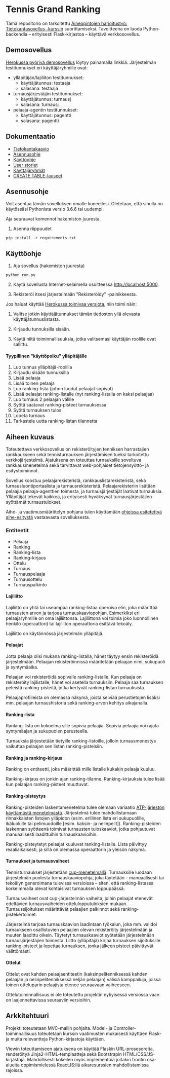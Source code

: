 # Tennis Grand Ranking
Tämä repositorio on tarkoitettu [Aineopintojen harjoitustyö: Tietokantasovellus -kurssin](https://courses.helsinki.fi/fi/tkt20011/124960890) suorittamiseksi. Tavoitteena on luoda Python-backendia – erityisesti Flask-kirjastoa – käyttävä verkkosovellus.

## Demosovellus
[Herokussa pyörivä demosovellus](https://tsoha-rankkauslista.herokuapp.com/) löytyy painamalla linkkiä. Järjestelmän testitunnukset eri käyttäjäryhmille ovat:

- ylläpitäjän/lajiliiton testitunnukset:
    - käyttäjätunnus: testaaja
    - salasana: testaaja
- turnausjärjestäjän testitunnukset:
    - käyttäjätunnus: turnausj
    - salasana: turnausj
- pelaaja-agentin testitunnukset:
    - käyttäjätunnus: pagentti
    - salasana: pagentti

## Dokumentaatio
* [Tietokantakaavio](/docs/images/ermodel.png)
* [Asennusohje](https://github.com/mremes/tsoha-rankkauslista#asennusohje)
* [Käyttöohje](https://github.com/mremes/tsoha-rankkauslista#k%C3%A4ytt%C3%B6ohje)
* [User storiet](/docs/user_stories.md)
* [Käyttäjäryhmät](https://github.com/mremes/tsoha-rankkauslista/blob/master/docs/user_stories.md#k%C3%A4ytt%C3%A4j%C3%A4ryhm%C3%A4t)
* [CREATE TABLE-lauseet](https://github.com/mremes/tsoha-rankkauslista/blob/master/docs/create_statements.sql)

## Asennusohje
Voit asentaa tämän sovelluksen omalle koneellesi. Oletetaan, että sinulla on käytössäsi Pythonista versio 3.6.6 tai uudempi.

Aja seuraavat komennot hakemiston juuresta.

1. Asenna riippuudet
```
pip install -r requirements.txt
```

## Käyttöohje

1. Aja sovellus (hakemiston juuresta)
```
python run.py
```

2. Käytä sovellusta Internet-selaimella osoitteessa [http://localhost:5000](http://localhost:5000).

3. Rekisteröi itsesi järjestelmään "Rekisteröidy" -painikkeesta.

Jos haluat käyttää [Herokussa toimivaa versiota](https://tsoha-rankkauslista.herokuapp.com/), niin toimi näin:

1. Valitse jotkin käyttäjätunnukset tämän tiedoston yllä olevasta käyttäjätunnuslistasta.

2. Kirjaudu tunnuksilla sisään.

3. Käytä niitä toiminnallisuuksia, jotka valitsemasi käyttäjän roolille ovat sallittu.

#### Tyypillinen "käyttöpolku" ylläpitäjälle
1. Luo tunnus ylläpitäjä-roolilla
2. Kirjaudu sisään tunnuksilla
3. Lisää pelaaja
4. Lisää toinen pelaaja
5. Luo ranking-lista (johon luodut pelaajat sopivat)
6. Lisää pelaajat ranking-listalle (nyt ranking-listalla on kaksi pelaajaa)
7. Luo turnaus 2 pelaajan välille
8. Syötä saatavat ranking-pisteet turnauksessa
9. Syötä turnauksen tulos
10. Lopeta turnaus
11. Tarkastele uutta ranking-listan tilannetta

## Aiheen kuvaus
Toteutettava verkkosovellus on rekisteröityjen tenniksen harrastajien rankkaukseen sekä tennisturnauksen järjestämisen tueksi tarkoitettu verkkojärjestelmä. Ajatuksena on toteuttaa turnauksille soveltuva rankkausmenetelmä sekä tarvittavat web-pohjaiset tietojensyöttö- ja esitystoiminnot.

Sovellus koostuu pelaajarekisteristä, rankkauslistarekisteristä, sekä turnausluontiportaalista ja turnausrekisteristä. Pelaajarekisteriin lisätään pelaajia pelaaja-agenttien toimesta, ja turnausjärjestäjät laativat turnauksia. Ylläpitäjät tekevät kaikkea, ja erityisesti hyväksyvät turnausjärjestäjien syöttämät turnaustulokset.

Aihe- ja vaatimusmäärittelyn pohjana tulen käyttämään [ohjeissa esitetettyä aihe-esitystä](http://advancedkittenry.github.io/suunnittelu_ja_tyoymparisto/aiheet/Rankkauslista.html) vastaavasta sovelluksesta.

### Entiteetit
* Pelaaja
* Ranking
* Ranking-lista
* Ranking-kirjaus
* Ottelu
* Turnaus
* Turnauspelaaja
* Turnausottelu
* Turnauspalkinto

#### Lajiliitto
Lajiliitto on yhtä tai useampaa ranking-listaa operoiva elin, joka määrittää turnausten arvon ja tarjoaa turnauskaaviopohjan. Esimerkiksi eri pelaajaryhmille on oma lajiliittonsa. Lajiliittona voi toimia joko luonnollinen henkilö (operaattori) tai lajiliiton operaattoria esittävä tekoäly.

Lajiliitto on käytännössä järjestelmän ylläpitäjä.

#### Pelaajat
Jotta pelaaja olisi mukana ranking-listalla, hänet täytyy ensin rekisteröidä järjestelmään. Pelaajan rekisteröinnissä määritetään pelaajan nimi, sukupuoli ja syntymäaika.

Pelaajan voi rekisteröidä sopivalle ranking-listalle. Kun pelaaja on rekisteröity lajilistalle, hänet voi asetella turnauksiin. Pelaaja saa turnauksen peleistä ranking-pisteitä, jotka kertyvät ranking-listan turnauksista.

Pelaajaprofiileista on olemassa näkymä, joista selviää perustietojen lisäksi mm. pelaajan turnaushistoria sekä ranking-arvon kehitys aikajanalla.

#### Ranking-lista
Ranking-lista on kokoelma sille sopivia pelaajia. Sopivia pelaajia voi rajata syntymäajan ja sukupuolen perusteella.

Turnauksia järjestetään tietyille ranking-listoille, jolloin turnausmenestys vaikuttaa pelaajan sen listan ranking-pisteisiin.


#### Ranking ja ranking-kirjaus
Ranking on entiteetti, joka määrittää mille listalle kukakin pelaaja kuuluu.

Ranking-kirjaus on jonkin ajan ranking-tilanne. Ranking-kirjauksia tulee lisää kun pelaajan ranking-pisteet muuttuvat.

#### Ranking-pisteytys
Ranking-pisteiden laskentamenetelma tulee olemaan variaatio [ATP-järjestön käyttämästä menetelmästä](https://en.wikipedia.org/wiki/ATP_Rankings#Ranking_method). Järjestelmä tulee mahdollistamaan rinnakkaisten listojen ylläpidon (esim. erillinen lista eri sukupuolille, ikäluokille tai pelimuodoille [esim. kaksin- ja nelinpelit]). Ranking-pisteiden laskennan syötteenä toimivat turnausten tuloskaaviot, jotka pohjautuvat manuaalisesti laadittuihin turnauskaavioihin.

Ranking-pisteytetyt pelaajat kuuluvat ranking-listalle. Lista päivittyy reaaliaikaisesti, ja sillä on olemassa operaattorin ja yleisön näkymä.

#### Turnaukset ja turnausvaiheet
Tennisturnaukset järjestetään [cup-menetelmällä](https://en.wikipedia.org/wiki/Single-elimination_tournament). Turnauksille luodaan järjestelmän puolesta turnauskaaviopohja, joka täytetään – manuaalisesti tai tekoälyn generoimana tulevissa versioissa – siten, että ranking-listassa korkeimmalla olevat kohtaisivat turnauksen loppupäässä.

Turnausvaiheet ovat cup-järjestelmän vaiheita, joihin pelaajat etenevät edeltävien turnausvaiheiden ottelulopputuloksien mukaan. Turnaussijoitukset määrittävät pelaajien palkinnot sekä ranking-pistekertoimet.

Järjestelmä tarjoaa turnauskaavion laadintaan työkalun, joka mm. validoi turnaukseen osallistuvien pelaajien olevan rekisteröity järjestelmään ja muuten laadittu oikein. Täytetyt turnauskaaviot syötetään järjestelmään turnausjärjestäjien toimesta. Liitto (ylläpitäjä) kirjaa turnauksen sijoituksille ranking-pisteet ja lopettaa turnauksen, jonka jälkeen pisteet päivittyvät välittömästi.

#### Ottelut
Ottelut ovat kahden pelaajaentiteetin (kaksinpelitenniksessä kahden pelaajan ja nelinpelitenniksessä neljän pelaajan) välisiä kamppailuja, joissa toinen otteluparin pelaajista etenee seuraavaan vaiheeseen.

Ottelutoiminnallisuus ei ole toteutettu projektin nykyisessä versiossa vaan on laajennettavissa seuraaviin versioihin.

## Arkkitehtuuri
Projekti toteutetaan MVC-mallin pohjalta. Model- ja Controller-toiminnallisuus toteutetaan kurssin vaatimusten mukaisesti käyttäen Flask- ja muita relevantteja Python-kirjastoja käyttäen.

Viewin toteuttamiseen ajatuksena on käyttää Flaskin URL-prosesoreita, renderöityä Jinja2-HTML-templaatteja sekä Bootstrapin HTML/CSS/JS-kirjastoja. Mahdollisesti kokeilen myös implementoia joitakin frontin osa-alueita oppimismielessä ReactJS:llä aikaresurssien mahdollistamissa rajoissa.
